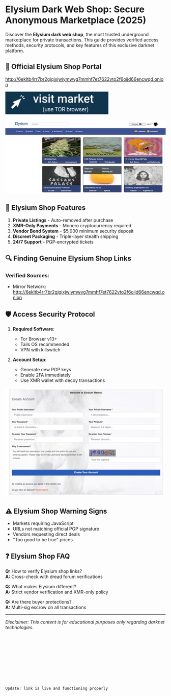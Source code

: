 # Elysium Dark Web Shop: Secure Anonymous Marketplace (2025)

Discover the **Elysium dark web shop**, the most trusted underground marketplace for private transactions. This guide provides verified access methods, security protocols, and key features of this exclusive darknet platform.

## 🔗 Official Elysium Shop Portal

http://6ekltb4rr7br2gjqixjwiymwvg7mmhf7et7622vto2f6oijd66encwqd.onion

[<img src="/portfolio/pause.webp" alt="Elysium dark web shop entrance">](http://6ekltb4rr7br2gjqixjwiymwvg7mmhf7et7622vto2f6oijd66encwqd.onion)

<a href="http://6ekltb4rr7br2gjqixjwiymwvg7mmhf7et7622vto2f6oijd66encwqd.onion"><img src="/portfolio/header.webp" alt="Elysium shop interface preview" style="max-width: 100%;"></a>

## 🛒 Elysium Shop Features

1. **Private Listings** - Auto-removed after purchase
2. **XMR-Only Payments** - Monero cryptocurrency required
3. **Vendor Bond System** - $5,000 minimum security deposit
4. **Discreet Packaging** - Triple-layer stealth shipping
5. **24/7 Support** - PGP-encrypted tickets

## 🔍 Finding Genuine Elysium Shop Links

### Verified Sources:
- Mirror Network: http://6ekltb4rr7br2gjqixjwiymwvg7mmhf7et7622vto2f6oijd66encwqd.onion

## 🛡️ Access Security Protocol

1. **Required Software**:
   - Tor Browser v13+
   - Tails OS recommended
   - VPN with killswitch

2. **Account Setup**:
   - Generate new PGP keys
   - Enable 2FA immediately
   - Use XMR wallet with decoy transactions

<a href="http://6ekltb4rr7br2gjqixjwiymwvg7mmhf7et7622vto2f6oijd66encwqd.onion"><img src="/portfolio/min.webp" alt="Elysium shop login" style="max-width: 100%;"></a>

## ⚠️ Elysium Shop Warning Signs

- Markets requiring JavaScript
- URLs not matching official PGP signature
- Vendors requesting direct deals
- "Too good to be true" prices

## ❓ Elysium Shop FAQ

**Q:** How to verify Elysium shop links?  
**A:** Cross-check with dread forum verifications

**Q:** What makes Elysium different?  
**A:** Strict vendor verification and XMR-only policy

**Q:** Are there buyer protections?  
**A:** Multi-sig escrow on all transactions

---

*Disclaimer: This content is for educational purposes only regarding darknet technologies.*
```










Update: link is live and functioning properly